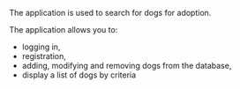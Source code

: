 The application is used to search for dogs for adoption.

The application allows you to:
- logging in,
- registration,
- adding, modifying and removing dogs from the database,
- display a list of dogs by criteria
